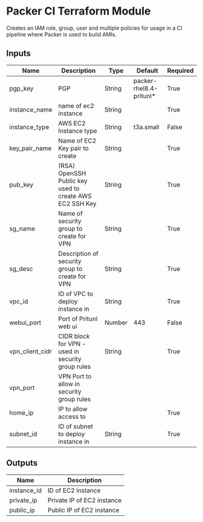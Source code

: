 # Packer CI Terraform Module

Creates an IAM role, group, user and multiple policies for usage in a CI pipeline where Packer is used to build AMIs.

## Inputs
|Name|Description|Type   |Default|Required   |
|---|---|---|---|---|
|pgp_key|PGP|String   |packer-rhel8.4-pritunl*   |True   |
|instance_name   |name of ec2 instance   |String   |   |True   |
|instance_type   |AWS EC2 Instance type   |String   |t3a.small   |False   |
|key_pair_name   |Name of EC2 Key pair to create   |String   |   |True   |
|pub_key|(RSA) OpenSSH Public key used to create AWS EC2 SSH Key   |String   |   |True   |
|sg_name|Name of security group to create for VPN   |String   |   |True   |
|sg_desc|Description of security group to create for VPN   |String  |   |True   |
|vpc_id|ID of VPC to deploy instance in   |String   |   |True  |
|webui_port|Port of Pritunl web ui   |Number   |443  |False   |
|vpn_client_cidr|CIDR block for VPN - used in security group rules   |String   |   |True   |
|vpn_port|VPN Port to allow in security group rules   |   |   |   |
|home_ip|IP to allow access to    |   |   |True   |
|subnet_id|ID of subnet to deploy instance in   |String   |   |True   |

## Outputs
|Name|Description   |
|---|---|
|instance_id   |ID of EC2 instance|
|private_ip|Private IP of EC2 instance| 
|public_ip|Public IP of EC2 instance|